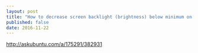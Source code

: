 ```yaml
---
layout: post
title: "How to decrease screen backlight (brightness) below minimum on Ubuntu"
published: false
date: 2016-11-22
---
```


<http://askubuntu.com/a/175291/382931>
